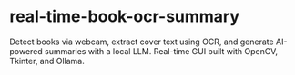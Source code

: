 # real-time-book-ocr-summary
Detect books via webcam, extract cover text using OCR, and generate AI-powered summaries with a local LLM. Real-time GUI built with OpenCV, Tkinter, and Ollama.
